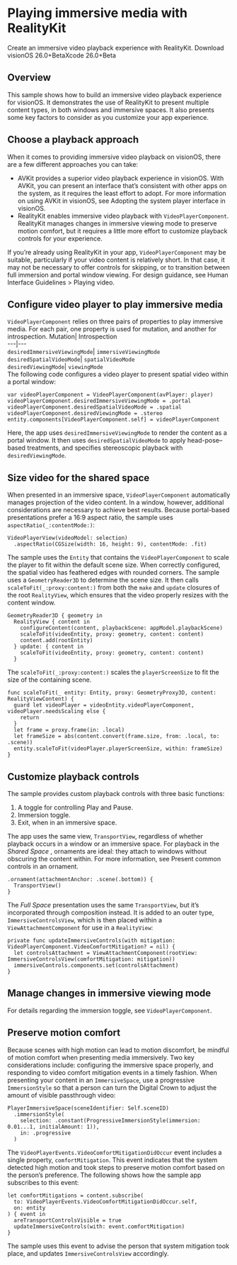 # Playing immersive media with RealityKit
Create an immersive video playback experience with RealityKit.
 Download 
visionOS 26.0+BetaXcode 26.0+Beta
## Overview
This sample shows how to build an immersive video playback experience for visionOS. It demonstrates the use of RealityKit to present multiple content types, in both windows and immersive spaces. It also presents some key factors to consider as you customize your app experience.
## Choose a playback approach
When it comes to providing immersive video playback on visionOS, there are a few different approaches you can take:
  * AVKit provides a superior video playback experience in visionOS. With AVKit, you can present an interface that’s consistent with other apps on the system, as it requires the least effort to adopt. For more information on using AVKit in visionOS, see Adopting the system player interface in visionOS.
  * RealityKit enables immersive video playback with `VideoPlayerComponent`. RealityKit manages changes in immersive viewing mode to preserve motion comfort, but it requires a little more effort to customize playback controls for your experience.


If you’re already using RealityKit in your app, `VideoPlayerComponent` may be suitable, particularly if your video content is relatively short. In that case, it may not be necessary to offer controls for skipping, or to transition between full immersion and portal window viewing. For design guidance, see Human Interface Guidelines > Playing video.
## Configure video player to play immersive media
`VideoPlayerComponent` relies on three pairs of properties to play immersive media. For each pair, one property is used for mutation, and another for introspection.
Mutation| Introspection  
---|---  
`desiredImmersiveViewingMode`| `immersiveViewingMode`  
`desiredSpatialVideoMode`| `spatialVideoMode`  
`desiredViewingMode`| `viewingMode`  
The following code configures a video player to present spatial video within a portal window:
```
var videoPlayerComponent = VideoPlayerComponent(avPlayer: player)
videoPlayerComponent.desiredImmersiveViewingMode = .portal
videoPlayerComponent.desiredSpatialVideoMode = .spatial
videoPlayerComponent.desiredViewingMode = .stereo
entity.components[VideoPlayerComponent.self] = videoPlayerComponent

```

Here, the app uses `desiredImmersiveViewingMode` to render the content as a portal window. It then uses `desiredSpatialVideoMode` to apply head-pose–based treatments, and specifies stereoscopic playback with `desiredViewingMode`.
## Size video for the shared space
When presented in an immersive space, `VideoPlayerComponent` automatically manages projection of the video content. In a window, however, additional considerations are necessary to achieve best results.
Because portal-based presentations prefer a 16:9 aspect ratio, the sample uses `aspectRatio(_:contentMode:)`:
```
VideoPlayerView(videoModel: selection)
  .aspectRatio(CGSize(width: 16, height: 9), contentMode: .fit)

```

The sample uses the `Entity` that contains the `VideoPlayerComponent` to scale the player to fit within the default scene size. When correctly configured, the spatial video has feathered edges with rounded corners.
The sample uses a `GeometryReader3D` to determine the scene size. It then calls `scaleToFit(_:proxy:content:)` from both the `make` and `update` closures of the root `RealityView`, which ensures that the video properly resizes with the content window.
```
GeometryReader3D { geometry in
  RealityView { content in
    configureContent(content, playbackScene: appModel.playbackScene)
    scaleToFit(videoEntity, proxy: geometry, content: content)
    content.add(rootEntity)
  } update: { content in
    scaleToFit(videoEntity, proxy: geometry, content: content)
  }

```

The `scaleToFit(_:proxy:content:)` scales the `playerScreenSize` to fit the size of the containing scene.
```
func scaleToFit(_ entity: Entity, proxy: GeometryProxy3D, content: RealityViewContent) {
  guard let videoPlayer = videoEntity.videoPlayerComponent, videoPlayer.needsScaling else {
    return
  }
  let frame = proxy.frame(in: .local)
  let frameSize = abs(content.convert(frame.size, from: .local, to: .scene))
  entity.scaleToFit(videoPlayer.playerScreenSize, within: frameSize)
}

```

## Customize playback controls
The sample provides custom playback controls with three basic functions:
  1. A toggle for controlling Play and Pause.
  2. Immersion toggle.
  3. Exit, when in an immersive space.


The app uses the same view, `TransportView`, regardless of whether playback occurs in a window or an immersive space.
For playback in the _Shared Space_ , ornaments are ideal: they attach to windows without obscuring the content within. For more information, see Present common controls in an ornament.
```
.ornament(attachmentAnchor: .scene(.bottom)) {
  TransportView()
}

```

The _Full Space_ presentation uses the same `TransportView`, but it’s incorporated through composition instead. It is added to an outer type, `ImmersiveControlsView`, which is then placed within a `ViewAttachmentComponent` for use in a `RealityView`:
```
private func updateImmersiveControls(with mitigation: VideoPlayerComponent.VideoComfortMitigation? = nil) {
  let controlsAttachment = ViewAttachmentComponent(rootView: ImmersiveControlsView(comfortMitigation: mitigation))
  immersiveControls.components.set(controlsAttachment)
}

```

## Manage changes in immersive viewing mode
For details regarding the immersion toggle, see `VideoPlayerComponent`.
## Preserve motion comfort
Because scenes with high motion can lead to motion discomfort, be mindful of motion comfort when presenting media immersively. Two key considerations include: configuring the immersive space properly, and responding to video comfort mitigation events in a timely fashion.
When presenting your content in an `ImmersiveSpace`, use a progressive `ImmersionStyle` so that a person can turn the Digital Crown to adjust the amount of visible passthrough video:
```
PlayerImmersiveSpace(sceneIdentifier: Self.sceneID)
  .immersionStyle(
    selection: .constant(ProgressiveImmersionStyle(immersion: 0.01...1, initialAmount: 1)),
    in: .progressive
  )

```

The `VideoPlayerEvents.VideoComfortMitigationDidOccur` event includes a single property, `comfortMitigation`. This event indicates that the system detected high motion and took steps to preserve motion comfort based on the person’s preference. The following shows how the sample app subscribes to this event:
```
let comfortMitigations = content.subscribe(
  to: VideoPlayerEvents.VideoComfortMitigationDidOccur.self,
  on: entity
) { event in
  areTransportControlsVisible = true
  updateImmersiveControls(with: event.comfortMitigation)
}

```

The sample uses this event to advise the person that system mitigation took place, and updates `ImmersiveControlsView` accordingly.
